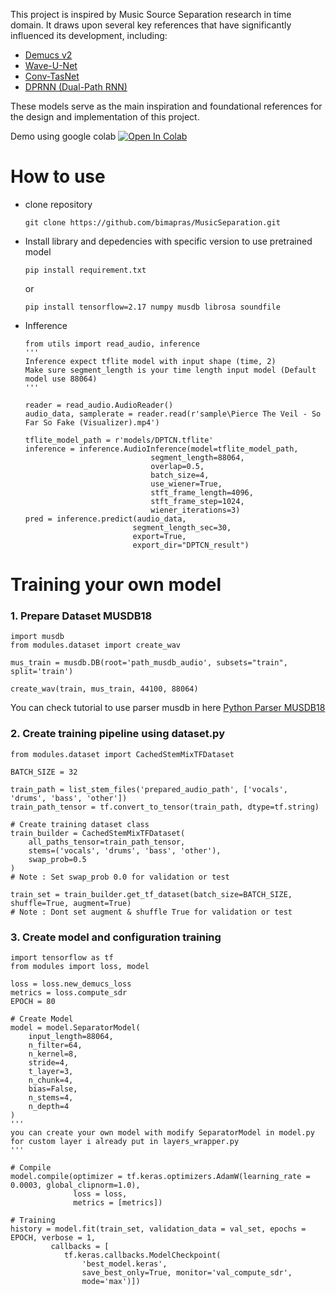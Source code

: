 This project is inspired by Music Source Separation research in time domain. It draws upon several key references that have significantly influenced its development, including:
- [Demucs v2](https://arxiv.org/abs/1911.13254)  
- [Wave-U-Net](https://arxiv.org/abs/1806.03185)  
- [Conv-TasNet](https://arxiv.org/abs/1809.07454)  
- [DPRNN (Dual-Path RNN)](https://arxiv.org/abs/1910.06379)

These models serve as the main inspiration and foundational references for the design and implementation of this project.

Demo using google colab [![Open In Colab](https://colab.research.google.com/assets/colab-badge.svg)](
https://colab.research.google.com/github/yourusername/audio-separation/blob/main/notebooks/demo.ipynb)
# How to use
- clone repository
    ```
    git clone https://github.com/bimapras/MusicSeparation.git
    ```
- Install library and depedencies with specific version to use pretrained model
    ```
    pip install requirement.txt
    ```
    or
    ```
    pip install tensorflow=2.17 numpy musdb librosa soundfile
    ```
- Infference
    ```
    from utils import read_audio, inference
    '''
    Inference expect tflite model with input shape (time, 2)
    Make sure segment_length is your time length input model (Default model use 88064)
    '''

    reader = read_audio.AudioReader()
    audio_data, samplerate = reader.read(r'sample\Pierce The Veil - So Far So Fake (Visualizer).mp4')

    tflite_model_path = r'models/DPTCN.tflite'
    inference = inference.AudioInference(model=tflite_model_path,
                                segment_length=88064,
                                overlap=0.5,
                                batch_size=4,
                                use_wiener=True,
                                stft_frame_length=4096,
                                stft_frame_step=1024,
                                wiener_iterations=3)
    pred = inference.predict(audio_data,
                            segment_length_sec=30,
                            export=True, 
                            export_dir="DPTCN_result")
    ```

# Training your own model
### 1. Prepare Dataset MUSDB18
```
import musdb
from modules.dataset import create_wav

mus_train = musdb.DB(root='path_musdb_audio', subsets="train", split='train')

create_wav(train, mus_train, 44100, 88064)
```
You can check tutorial to use parser musdb in here [Python Parser MUSDB18](https://github.com/sigsep/sigsep-mus-db)

### 2. Create training pipeline using dataset.py
```
from modules.dataset import CachedStemMixTFDataset

BATCH_SIZE = 32

train_path = list_stem_files('prepared_audio_path', ['vocals', 'drums', 'bass', 'other'])
train_path_tensor = tf.convert_to_tensor(train_path, dtype=tf.string)

# Create training dataset class
train_builder = CachedStemMixTFDataset(
    all_paths_tensor=train_path_tensor,
    stems=('vocals', 'drums', 'bass', 'other'),
    swap_prob=0.5
)
# Note : Set swap_prob 0.0 for validation or test

train_set = train_builder.get_tf_dataset(batch_size=BATCH_SIZE, shuffle=True, augment=True)
# Note : Dont set augment & shuffle True for validation or test
```
### 3. Create model and configuration training
```
import tensorflow as tf
from modules import loss, model

loss = loss.new_demucs_loss
metrics = loss.compute_sdr
EPOCH = 80

# Create Model
model = model.SeparatorModel(
    input_length=88064,
    n_filter=64,
    n_kernel=8,
    stride=4,
    t_layer=3,
    n_chunk=4,
    bias=False,
    n_stems=4,
    n_depth=4
)
'''
you can create your own model with modify SeparatorModel in model.py
for custom layer i already put in layers_wrapper.py
'''

# Compile
model.compile(optimizer = tf.keras.optimizers.AdamW(learning_rate = 0.0003, global_clipnorm=1.0), 
              loss = loss, 
              metrics = [metrics])

# Training
history = model.fit(train_set, validation_data = val_set, epochs = EPOCH, verbose = 1,
         callbacks = [
            tf.keras.callbacks.ModelCheckpoint(
                'best_model.keras', 
                save_best_only=True, monitor='val_compute_sdr', 
                mode='max')])
```